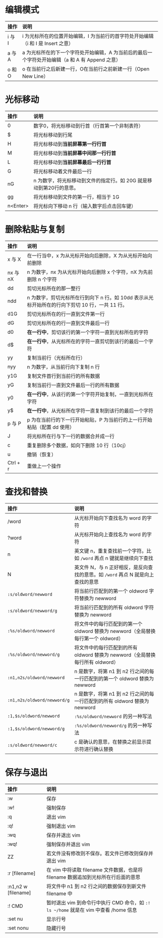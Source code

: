 # 编辑模式

| **操作** | **说明**                                                     |
| :------- | :----------------------------------------------------------- |
| i 与 I   | i 为光标所在的位置开始编辑，I 为当前行的首字符处开始编辑（i 和 I 是 Insert 之意） |
| a 与 A   | a 为光标所在的下一个字符处开始编辑，A 为当前后的最后一个字符处开始编辑（a 和 A 有 Append 之意） |
| o 和 O   | o 在当前行之后新建一行，O在当前行之前新建一行（Open New Line） |


# 光标移动

| **操作**   | **说明**                                                      |
| :--------- | :----------------------------------------------------------- |
| 0          | 数字0，将光标移动到行首（行首第一个非制表符）                       |
| $          | 将光标移动到行尾                                                |
| H          | 将光标移动到**当前屏幕第一行行首**                                |
| M          | 将光标移动到**当前屏幕中间那一行行首**                            |
| L          | 将光标移动到**当前屏幕最后一行行首**                             |
| G          | 将光标移动着文件最后一行                                        |
| nG         | n 为数字，将光标移动到文件的指定行。如 20G 就是移动到第20行的意思。   |
| gg         | 将光标移动到文件的第一行，相当于 1G                               |
| n\<Enter\> | 将光标向下移动 n 行（输入数字后点击回车键）                        |


# 删除粘贴与复制

| **操作** | **说明**                                                     |
| :------- | :----------------------------------------------------------- |
| x 与 X   | 在一行当中，x 为从光标开始向后删除，X 为从光标开始向前删除   |
| nx 与 nX | n 为数字，nx 为从光标开始向后删除 x 个字符，nX 为先前删除 n 个字符 |
| dd       | 剪切光标所在的那一整行                                       |
| ndd      | n 为数字，剪切光标所在行到向下 n 行。如 10dd 表示从光标开始所在的行向下剪切 10 行，一共 11 行。 |
| d1G      | 剪切光标所在的行一直到文件第一行                             |
| dG       | 剪切光标所在的行一直到文件最后一行                           |
| d0       | **在一行中**，剪切该行的第一个字符一直到光标所在的字符       |
| d$       | **在一行中**，从光标所在的字符一直剪切到该行的最后一个字符   |
| yy       | 复制当前行（光标所在行）                                     |
| nyy      | n 为数字，从当前行向下复制 n 行                              |
| y1G      | 复制文件首行到当前行的所有数据                               |
| yG       | 复制当前行一直到文件最后一行的所有数据                       |
| y0       | **在一行中**，从该行的第一个字符开始复制，一直到光标所在字符 |
| y$       | **在一行中**，从光标所在字符一直复制到该行的最后一个字符     |
| p 与 P   | p 为在当前行的下一行开始粘贴，P 为当前行的上一行开始粘贴（配置 dd 使用） |
| J        | 将光标所在行与下一行的数据合并成一行                         |
| c        | 重复删除多个数据，如向下删除 10 行（10cj）                   |
| u        | 撤销（恢复）                                                 |
| Ctrl + r | 重做上一个操作                                               |


# 查找和替换

| **操作**                  | **说明**                                                     |
| :------------------------ | :----------------------------------------------------------- |
| /word                     | 从光标开始向下查找名为 word 的字符                           |
| ?word                     | 从光标开始向上查找名为 word 的字符                           |
| n                         | 英文键 n，重复查找前一个字符。比如 `/word` 再点 n 键就是继续向下查找 |
| N                         | 英文件 N，与 n 正好相反，是反向查找的意思。如 `/word` 再点 N 就是向上查找的意思 |
| `:s/oldword/newword`      | 将当前行匹配到的第一个 oldword 字符替换为 newword            |
| `:s/oldword/newword/g`    | 将当前行匹配到的所有 oldword 字符替换为 newword              |
| `:%s/oldword/newword`     | 将文件中的每行匹配到的第一个 oldword 替换为 newword（全局替换每行第一个 oldword） |
| `:%s/oldword/newword/g`   | 将文件中的每行匹配到的所有 oldword 替换为 newword（全局替换每行所有 oldword） |
| `:n1,n2s/oldword/newword` | n 是数字，将第 n1 到 n2 行之间的每一行匹配到的第一个 oldword 替换为 newword |
| `:n1,n2s/oldword/newword/g` | n 是数字，将第 n1 到 n2 行之间的每一行匹配到的所有 oldword 替换为 newword |
| `:1,$s/oldword/newword`   | `:%s/oldword/newword` 的另一种写法                           |
| `:1,$s/oldword/newword/g` | `:%s/oldword/newword/g` 的另一种写法                         |
| `:s/oldword/newword/c`    | c 是确认的意思，在替换之前显示提示符进行确认替换             |


# 保存与退出

| **操作**            | **说明**                                                     |
| :------------------ | :----------------------------------------------------------- |
| :w                  | 保存                                                         |
| :w!                 | 强制保存                                                     |
| :q                  | 退出 vim                                                     |
| :q!                 | 强制退出 vim                                                 |
| :wq                 | 保存并退出 vim                                               |
| :wq!                | 强制保存并退出 vim                                           |
| ZZ                  | 若文件没有修改则不保存。若文件已修改则保存并退出 vim         |
| :r [filename]       | 在 vim 中将读取 filename 文件数据，也是将 filename 数据追加到光标所在行后面的意思 |
| :n1,n2 w [filename] | 将文件中 n1 到 n2 行之间的数据保存到新文件 filename 中       |
| :! CMD              | 暂时退出 vim 到命令行中执行 CMD 命令，如 `:! ls ~/home` 就是在 vim 中查看 /home 信息 |
| :set nu             | 显示行号                                                     |
| :set nonu           | 隐藏行号                                                     |
